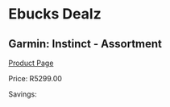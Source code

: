 
# Ebucks Dealz
## Garmin: Instinct - Assortment
[Product Page](https://www.ebucks.com/web/shop/productSelected.do?prodId=821703598&catId=872270976)

Price: R5299.00

Savings: 


	
